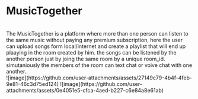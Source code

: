 # MusicTogether
<br>
The MusicTogether is a platform where more than one person can listen to the same music without paying any premium subscription, here the user can upload songs form local/internet and create a playlist that will end up plaaying in the room created by him. the songs can be listened by the another person just by joing the same room by a unique room_id. simutaniously the members of the room can text chat or voive chat with one another..
<br>
![image](https://github.com/user-attachments/assets/27149c79-4b4f-4feb-9e81-46c3d75ed124)
![image](https://github.com/user-attachments/assets/0e4051e5-cfca-4aed-b227-c6e84a8e61ab)

